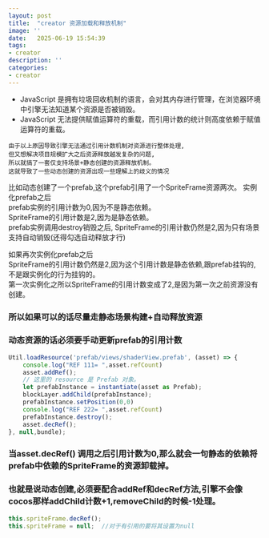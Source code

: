 ```yaml
---
layout: post
title:  "creator 资源加载和释放机制"
image: ''
date:   2025-06-19 15:54:39
tags:
- creator
description: ''
categories: 
- creator
---
```

* JavaScript 是拥有垃圾回收机制的语言，会对其内存进行管理，在浏览器环境中引擎无法知道某个资源是否被销毁。
* JavaScript 无法提供赋值运算符的重载，而引用计数的统计则高度依赖于赋值运算符的重载。
```
由于以上原因导致引擎无法通过引用计数机制对资源进行整体处理,
但又想解决项目规模扩大之后资源释放越发复杂的问题,
所以就搞了一套仅支持场景+静态创建的资源释放机制。
这就导致了一些动态创建的资源出现一些理解上的歧义的情况
```
比如动态创建了一个prefab,这个prefab引用了一个SpriteFrame资源两次。
实例化prefab之后  
prefab实例的引用计数为0,因为不是静态依赖。  
SpriteFrame的引用计数是2,因为是静态依赖。  
prefab实例调用destroy销毁之后,
SpriteFrame的引用计数仍然是2,因为只有场景支持自动销毁(还得勾选自动释放才行)  

如果再次实例化prefab之后  
SpriteFrame的引用计数仍然是2,因为这个引用计数是静态依赖,跟prefab挂钩的,不是跟实例化的行为挂钩的。  
第一次实例化之所以SpriteFrame的引用计数变成了2,是因为第一次之前资源没有创建。  

### 所以如果可以的话尽量走静态场景构建+自动释放资源
### 动态资源的话必须要手动更新prefab的引用计数
```typescript
Util.loadResource('prefab/views/shaderView.prefab', (asset) => {
    console.log("REF 111= ",asset.refCount)
    asset.addRef();
    // 这里的 resource 是 Prefab 对象。
    let prefabInstance = instantiate(asset as Prefab);
    blockLayer.addChild(prefabInstance);
    prefabInstance.setPosition(0,0)
    console.log("REF 222= ",asset.refCount)
    prefabInstance.destroy();
    asset.decRef();
}, null,bundle);
```
### 当asset.decRef() 调用之后引用计数为0,那么就会一句静态的依赖将prefab中依赖的SpriteFrame的资源卸载掉。
### 也就是说动态创建,必须要配合addRef和decRef方法,引擎不会像cocos那样addChild计数+1,removeChild的时候-1处理。

```typescript
this.spriteFrame.decRef();
this.spriteFrame = null;  //对于有引用的要将其设置为null
```